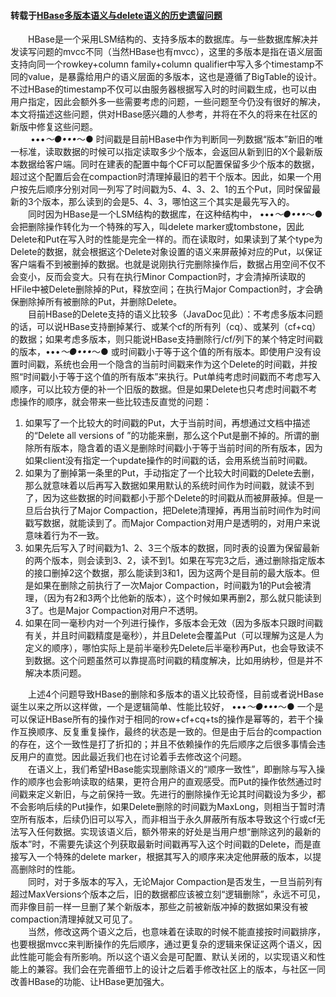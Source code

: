 #### 转载于[HBase多版本语义与delete语义的历史遗留问题](https://yangzhe1991.org/blog/2016/06/hbase-versions-delete-limitations/)   

&emsp;&emsp;HBase是一个采用LSM结构的、支持多版本的数据库。与一些数据库解决并发读写问题的mvcc不同（当然HBase也有mvcc），这里的多版本是指在语义层面支持向同一个rowkey+column family+column qualifier中写入多个timestamp不同的value，是暴露给用户的语义层面的多版本，这也是遵循了BigTable的设计。不过HBase的timestamp不仅可以由服务器根据写入时的时间戳生成，也可以由用户指定，因此会额外多一些需要考虑的问题，一些问题至今仍没有很好的解决，本文将描述这些问题，供对HBase感兴趣的人参考，并将在不久的将来在社区的新版中修复这些问题。  
&emsp;&emsp; •••*～●•••*～●  时间戳是目前HBase中作为判断同一列数据“版本”新旧的唯一标准，读取数据的时候可以指定读取多少个版本，会返回从新到旧的X个最新版本数据给客户端。同时在建表的配置中每个CF可以配置保留多少个版本的数据，超过这个配置后会在compaction时清理掉最旧的若干个版本。因此，如果一个用户按先后顺序分别对同一列写了时间戳为5、4、3、2、1的五个Put，同时保留最新的3个版本，那么读到的会是5、4、3，哪怕这三个其实是最先写入的。  
&emsp;&emsp;同时因为HBase是一个LSM结构的数据库，在这种结构中， •••*～●•••*～●  会把删除操作转化为一个特殊的写入，叫delete marker或tombstone，因此Delete和Put在写入时的性能是完全一样的。而在读取时，如果读到了某个type为Delete的数据，就会根据这个Delete对象设置的语义来屏蔽掉对应的Put，以保证客户端看不到被删掉的数据。也就是说刚执行完删除操作后，数据占用空间不仅不会变小，反而会变大。只有在执行Minor Compaction时，才会清掉所读取的HFile中被Delete删除掉的Put，释放空间；在执行Major Compaction时，才会确保删除掉所有被删除的Put，并删除Delete。    
&emsp;&emsp;目前HBase的Delete支持的语义比较多（JavaDoc见此）：不考虑多版本问题的话，可以说HBase支持删掉某行、或某个cf的所有列（cq）、或某列（cf+cq）的数据；如果考虑多版本，则只能说HBase支持删除行/cf/列下的某个特定时间戳的版本，•••*～●•••*～● 或时间戳小于等于这个值的所有版本。即使用户没有设置时间戳，系统也会用一个隐含的当前时间戳来作为这个Delete的时间戳，并按照“时间戳小于等于这个值的所有版本”来执行。Put单纯考虑时间戳而不考虑写入顺序，可以比较方便的补一个旧版的数据。但是如果Delete也只考虑时间戳不考虑操作的顺序，就会带来一些比较违反直觉的问题：  
1. 如果写了一个比较大的时间戳的Put，大于当前时间，再想通过文档中描述的“Delete all versions of ”的功能来删，那么这个Put是删不掉的。所谓的删除所有版本，隐含着的语义是删除时间戳小于等于当前时间的所有版本，因为如果client没有指定一个update操作的时间戳的话，会用系统当前时间戳。  
2. 如果为了删掉第一条里的Put，手动指定了一个比较大时间戳的Delete去删，那么就意味着以后再写入数据如果用默认的系统时间作为时间戳，就读不到了，因为这些数据的时间戳都小于那个Delete的时间戳从而被屏蔽掉。但是一旦后台执行了Major Compaction，把Delete清理掉，再用当前时间作为时间戳写数据，就能读到了。而Major Compaction对用户是透明的，对用户来说意味着行为不一致。  
3. 如果先后写入了时间戳为1、2、3三个版本的数据，同时表的设置为保留最新的两个版本，则会读到3、2，读不到1。如果在写完3之后，通过删除指定版本的接口删掉2这个数据，那么能读到3和1，因为这两个是目前的最大版本。但是如果在删除之前执行了一次Major Compaction，时间戳为1的Put会被清理，（因为有2和3两个比他新的版本），这个时候如果再删2，那么就只能读到3了。也是Major Compaction对用户不透明。  
4. 如果在同一毫秒内对一个列进行操作，多版本会无效（因为多版本只跟时间戳有关，并且时间戳精度是毫秒），并且Delete会覆盖Put（可以理解为这是人为定义的顺序），哪怕实际上是前半毫秒先Delete后半毫秒再Put，也会导致读不到数据。这个问题虽然可以靠提高时间戳的精度解决，比如用纳秒，但是并不解决本质问题。    

&emsp;&emsp;上述4个问题导致HBase的删除和多版本的语义比较奇怪，目前或者说HBase诞生以来之所以这样做，一个是逻辑简单、性能比较好， •••*～●•••*～●  一个是可以保证HBase所有的操作对于相同的row+cf+cq+ts的操作是幂等的，若干个操作互换顺序、反复重复操作，最终的状态是一致的。但是由于后台的compaction的存在，这个一致性是打了折扣的；并且不依赖操作的先后顺序之后很多事情会违反用户的直觉。因此最近我们也在讨论着手去修改这个问题。  
&emsp;&emsp;在语义上，我们希望HBase能实现删除语义的“顺序一致性”，即删除与写入操作的顺序也会影响读取的结果，更符合用户的直观感受。而Put的操作依然通过时间戳来定义新旧，与之前保持一致。先进行的删除操作无论其时间戳设为多少，都不会影响后续的Put操作，如果Delete删除的时间戳为MaxLong，则相当于暂时清空所有版本，后续仍旧可以写入，而非相当于永久屏蔽所有版本导致这个行或cf无法写入任何数据。实现该语义后，额外带来的好处是当用户想“删除这列的最新的版本”时，不需要先读这个列获取最新时间戳再写入这个时间戳的Delete，而是直接写入一个特殊的delete marker，根据其写入的顺序来决定他屏蔽的版本，以提高删除时的性能。  
&emsp;&emsp;同时，对于多版本的写入，无论Major Compaction是否发生，一旦当前列有超过MaxVersions个版本之后，旧的数据都应该被立刻“逻辑删除”，永远不可见，而非像目前一样一旦删了某个新版本，那些之前被新版冲掉的数据如果没有被compaction清理掉就又可见了。    
&emsp;&emsp;当然，修改这两个语义之后，也意味着在读取的时候不能直接按时间戳排序，也要根据mvcc来判断操作的先后顺序，通过更复杂的逻辑来保证这两个语义，因此性能可能会有所影响。所以这个语义会是可配置、默认关闭的，以实现语义和性能上的兼容。我们会在完善细节上的设计之后着手修改社区上的版本，与社区一同改善HBase的功能、让HBase更加强大。
